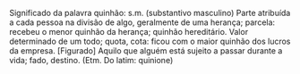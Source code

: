 Significado da palavra quinhão:
s.m. (substantivo masculino)
Parte atribuída a cada pessoa na divisão de algo, geralmente de uma herança; parcela: recebeu o menor quinhão da herança; quinhão hereditário.
Valor determinado de um todo; quota, cota: ficou com o maior quinhão dos lucros da empresa.
[Figurado] Aquilo que alguém está sujeito a passar durante a vida; fado, destino.
(Etm. Do latim: quinione)